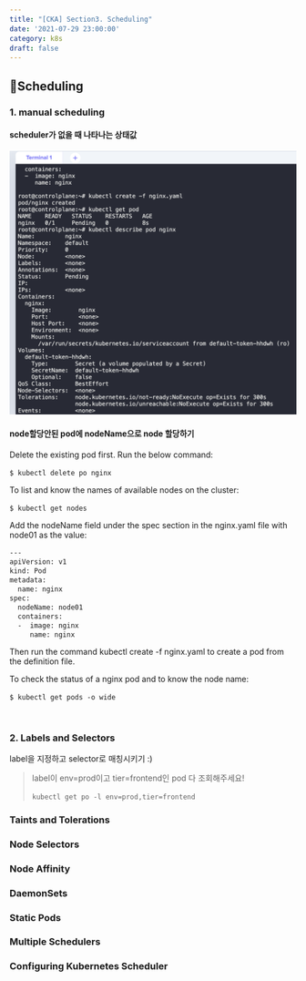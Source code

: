 ```yaml
---
title: "[CKA] Section3. Scheduling"
date: '2021-07-29 23:00:00'
category: k8s
draft: false
---
```



## 📌Scheduling

### 1. manual scheduling

#### scheduler가 없을 때 나타나는 상태값

![components](./images/no-scheduler.png)

#### node할당안된 pod에 nodeName으로 node 할당하기
Delete the existing pod first. Run the below command:

`$ kubectl delete po nginx`

To list and know the names of available nodes on the cluster:

`$ kubectl get nodes`

Add the nodeName field under the spec section in the nginx.yaml file with node01 as the value:

```
---
apiVersion: v1
kind: Pod
metadata:
  name: nginx
spec:
  nodeName: node01
  containers:
  -  image: nginx
     name: nginx
```
Then run the command kubectl create -f nginx.yaml to create a pod from the definition file.

To check the status of a nginx pod and to know the node name:

`$ kubectl get pods -o wide`

<br/>

### 2. Labels and Selectors
label을 지정하고 selector로 매칭시키기 :)

>label이 env=prod이고 tier=frontend인 pod 다 조회해주세요!
>
>`kubectl get po -l env=prod,tier=frontend`


### Taints and Tolerations

### Node Selectors

### Node Affinity

### DaemonSets

### Static Pods

### Multiple Schedulers

### Configuring Kubernetes Scheduler
